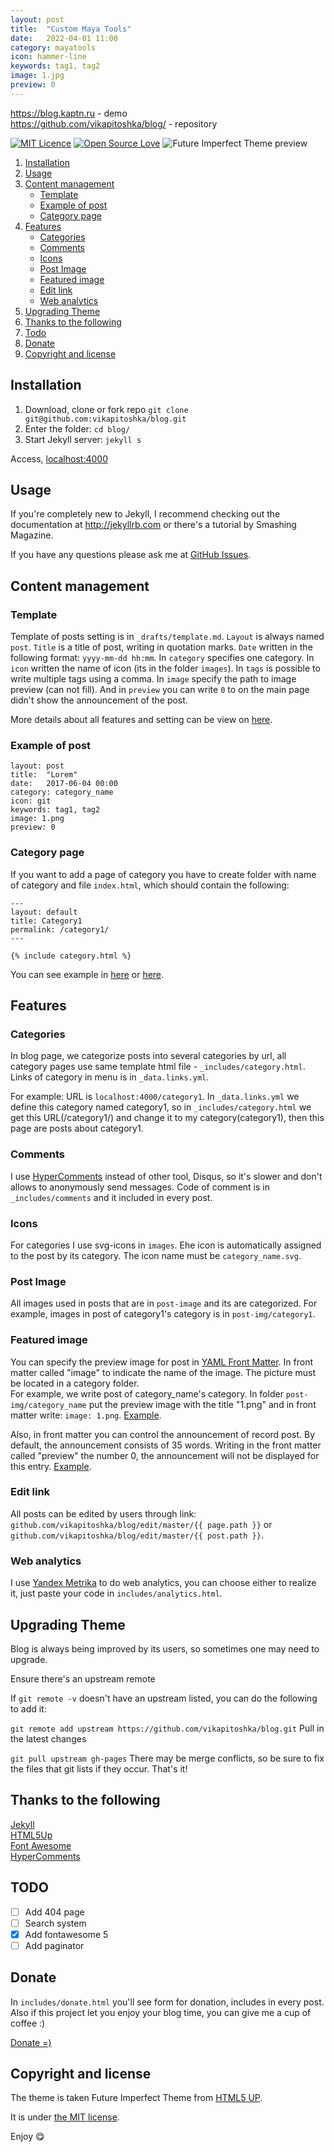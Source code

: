 ```yaml
---
layout: post
title:  "Custom Maya Tools"
date:   2022-04-01 11:00
category: mayatools
icon: hammer-line
keywords: tag1, tag2
image: 1.jpg
preview: 0
---
```


<https://blog.kaptn.ru> - demo  
<https://github.com/vikapitoshka/blog/> - repository

[![MIT Licence](https://badges.frapsoft.com/os/mit/mit.svg?v=103)](https://opensource.org/licenses/mit-license.php)
[![Open Source Love](https://badges.frapsoft.com/os/v1/open-source.png?v=103)](https://github.com/ellerbrock/open-source-badge/)
![Future Imperfect Theme preview](https://cdn.rawgit.com/ViKapitoshka/blog/4ccc6d6a/readme_files/screen.png)

1. [Installation](#installation)
2. [Usage](#usage)
3. [Content management](#content-management)
    - [Template](#template)
    - [Example of post](#example-of-post)
    - [Category page](#category-page)
4. [Features](#features)
    - [Categories](#categories)
    - [Comments](#comments)
    - [Icons](#icons)
    - [Post Image](#post-image)
    - [Featured image](#featured-image)
    - [Edit link](#edit-link)
    - [Web analytics](#web-analytics)
5. [Upgrading Theme](#upgrading-theme)
6. [Thanks to the following](#thanks-to-the-following)
7. [Todo](#todo)
8. [Donate](#donate)
9. [Copyright and license](#copyright-and-license)

## Installation 
1. Download, clone or fork repo `git clone git@github.com:vikapitoshka/blog.git`
2. Enter the folder: `cd blog/` 
3. Start Jekyll server: `jekyll s`

Access, [localhost:4000](http://localhost:4000)

## Usage
If you're completely new to Jekyll, I recommend checking out the documentation at <http://jekyllrb.com> or there's a tutorial by Smashing Magazine.

If you have any questions please ask me at [GitHub Issues](https://github.com/vikapitoshka/blog/issues).

## Content management
### Template
Template of posts setting is in `_drafts/template.md`. `Layout` is always named `post`. `Title` is a title of post, writing in quotation marks. `Date` written in the following format: `yyyy-mm-dd hh:mm`. In `category` specifies one category. In `icon` written the name of icon (its in the folder `images`). In `tags` is possible to write multiple tags using a comma. In `image` specify the path to image preview (can not fill). And in `preview` you can write `0` to on the main page didn't show the announcement of the post. 

More details about all features and setting can be view on [here](#features).

### Example of post
```
layout: post
title:  "Lorem"
date:   2017-06-04 00:00
category: category_name
icon: git
keywords: tag1, tag2
image: 1.png
preview: 0
```

### Category page
If you want to add a page of category you have to create folder with name of category and file `index.html`, which should contain the following:  
```
---
layout: default
title: Category1
permalink: /category1/ 
---

{% include category.html %}
```

You can see example in [here](https://github.com/vikapitoshka/blog/blob/master/category1) or [here](https://github.com/vikapitoshka/blog/blob/master/category2).

## Features
### Categories
In blog page, we categorize posts into several categories by url, all category pages use same template html file - `_includes/category.html`. Links of category in menu is in `_data.links.yml`.

For example: URL is `localhost:4000/category1`. In `_data.links.yml` we define this category named category1, so in `_includes/category.html` we get this URL(/category1/) and change it to my category(category1), then this page are posts about category1.

### Comments
I use [HyperComments](http://hypercomments.com) instead of other tool, Disqus, so it's slower and don't allows to anonymously send messages. Code of comment is in `_includes/comments` and it included in every post.

### Icons
For categories I use svg-icons in `images`. Еhe icon is automatically assigned to the post by its category. The icon name must be `category_name.svg`.

### Post Image
All images used in posts that are in `post-image` and its are categorized. For example, images in post of category1's category is in `post-img/category1`. 

### Featured image
You can specify the preview image for post in [YAML Front Matter](http://jekyllrb.com/docs/frontmatter/). In front matter called "image" to indicate the name of the image. The picture must be located in a category folder.    
For example, we write post of category_name's category. In folder `post-img/category_name` put the preview image with the title "1.png" and in front matter write: `image: 1.png`. [Example](https://github.com/ViKapitoshka/blog/blob/master/_posts/2017-06-08-learn-git4.md).

Also, in front matter you can control the announcement of record post. By default, the announcement consists of 35 words. Writing in the front matter called "preview" the number 0, the announcement will not be displayed for this entry. [Example](https://github.com/ViKapitoshka/blog/blob/master/_posts/2017-06-08-learn-git4.md).

### Edit link
All posts can be edited by users through link: `github.com/vikapitoshka/blog/edit/master/{{ page.path }}` or `github.com/vikapitoshka/blog/edit/master/{{ post.path }}`. 

### Web analytics
I use [Yandex Metrika](https://metrika.yandex.ru) to do web analytics, you can choose either to realize it, just paste your code in `includes/analytics.html`.

## Upgrading Theme
Blog is always being improved by its users, so sometimes one may need to upgrade.

Ensure there's an upstream remote

If `git remote -v` doesn't have an upstream listed, you can do the following to add it:

`git remote add upstream https://github.com/vikapitoshka/blog.git`
Pull in the latest changes

`git pull upstream gh-pages`
There may be merge conflicts, so be sure to fix the files that git lists if they occur. That's it!

## Thanks to the following
[Jekyll](http://jekyllrb.com/)  
[HTML5Up](https://html5up.net/)  
[Font Awesome](http://fontawesome.io/icons/)  
[HyperComments](http://hypercomments.com)

## TODO
- [ ] Add 404 page
- [ ] Search system
- [x] Add fontawesome 5
- [ ] Add paginator

## Donate
In `includes/donate.html` you'll see form for donation, includes in every post.  
Also if this project let you enjoy your blog time, you can give me a cup of coffee :)

[Donate =)](https://money.yandex.ru/to/410013162271067/10)

## Copyright and license
The theme is taken Future Imperfect Theme from [HTML5 UP](https://html5up.net).

It is under [the MIT license](/LICENSE).

Enjoy :yum:
